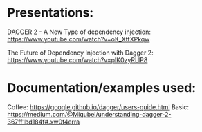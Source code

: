 # Presentations:

DAGGER 2 - A New Type of dependency injection:
https://www.youtube.com/watch?v=oK_XtfXPkqw

The Future of Dependency Injection with Dagger 2:
https://www.youtube.com/watch?v=plK0zyRLIP8

# Documentation/examples used:

Coffee: https://google.github.io/dagger/users-guide.html
Basic: https://medium.com/@Miqubel/understanding-dagger-2-367ff1bd184f#.xw0f4erra

